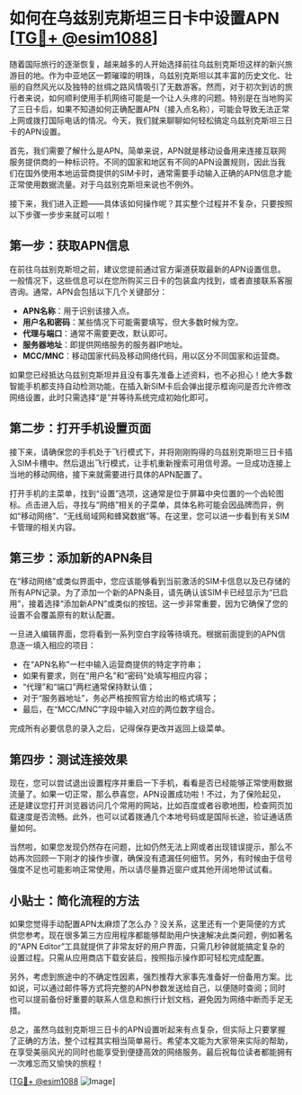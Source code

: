 # 如何在乌兹别克斯坦三日卡中设置APN [[TG💪+ @esim1088](https://t.me/s/esim1088)]

随着国际旅行的逐渐恢复，越来越多的人开始选择前往乌兹别克斯坦这样的新兴旅游目的地。作为中亚地区一颗璀璨的明珠，乌兹别克斯坦以其丰富的历史文化、壮丽的自然风光以及独特的丝绸之路风情吸引了无数游客。然而，对于初次到访的旅行者来说，如何顺利使用手机网络可能是一个让人头疼的问题。特别是在当地购买了三日卡后，如果不知道如何正确配置APN（接入点名称），可能会导致无法正常上网或拨打国际电话的情况。今天，我们就来聊聊如何轻松搞定乌兹别克斯坦三日卡的APN设置。

首先，我们需要了解什么是APN。简单来说，APN就是移动设备用来连接互联网服务提供商的一种标识符。不同的国家和地区有不同的APN设置规则，因此当我们在国外使用本地运营商提供的SIM卡时，通常需要手动输入正确的APN信息才能正常使用数据流量。对于乌兹别克斯坦来说也不例外。

接下来，我们进入正题——具体该如何操作呢？其实整个过程并不复杂，只要按照以下步骤一步步来就可以啦！

## 第一步：获取APN信息

在前往乌兹别克斯坦之前，建议您提前通过官方渠道获取最新的APN设置信息。一般情况下，这些信息可以在您所购买三日卡的包装盒内找到，或者直接联系客服咨询。通常，APN会包括以下几个关键部分：
- **APN名称**：用于识别该接入点。
- **用户名和密码**：某些情况下可能需要填写，但大多数时候为空。
- **代理与端口**：通常不需要更改，默认即可。
- **服务器地址**：即提供网络服务的服务器IP地址。
- **MCC/MNC**：移动国家代码及移动网络代码，用以区分不同国家和运营商。

如果您已经抵达乌兹别克斯坦并且没有事先准备上述资料，也不必担心！绝大多数智能手机都支持自动检测功能，在插入新SIM卡后会弹出提示框询问是否允许修改网络设置，此时只需选择“是”并等待系统完成初始化即可。

## 第二步：打开手机设置页面

接下来，请确保您的手机处于飞行模式下，并将刚刚购得的乌兹别克斯坦三日卡插入SIM卡槽中。然后退出飞行模式，让手机重新搜索可用信号源。一旦成功连接上当地的移动网络，接下来就需要进行具体的APN配置了。

打开手机的主菜单，找到“设置”选项，这通常是位于屏幕中央位置的一个齿轮图标。点击进入后，寻找与“网络”相关的子菜单，具体名称可能会因品牌而异，例如“移动网络”、“无线局域网和蜂窝数据”等。在这里，您可以进一步看到有关SIM卡管理的相关内容。

## 第三步：添加新的APN条目

在“移动网络”或类似界面中，您应该能够看到当前激活的SIM卡信息以及已存储的所有APN记录。为了添加一个新的APN条目，请先确认该SIM卡已经显示为“已启用”，接着选择“添加新APN”或类似的按钮。这一步非常重要，因为它确保了您的设置不会覆盖原有的默认配置。

一旦进入编辑界面，您将看到一系列空白字段等待填充。根据前面提到的APN信息逐一填入相应的项目：

- 在“APN名称”一栏中输入运营商提供的特定字符串；
- 如果有要求，则在“用户名”和“密码”处填写相应内容；
- “代理”和“端口”两栏通常保持默认值；
- 对于“服务器地址”，务必严格按照官方给出的格式填写；
- 最后，在“MCC/MNC”字段中输入对应的两位数字组合。

完成所有必要信息的录入之后，记得保存更改并返回上级菜单。

## 第四步：测试连接效果

现在，您可以尝试退出设置程序并重启一下手机，看看是否已经能够正常使用数据流量了。如果一切正常，那么恭喜您，APN设置成功啦！不过，为了保险起见，还是建议您打开浏览器访问几个常用的网站，比如百度或者谷歌地图，检查网页加载速度是否流畅。此外，也可以试着拨通几个本地号码或是国际长途，验证通话质量如何。

当然啦，如果您发现仍然存在问题，比如仍然无法上网或者出现错误提示，那么不妨再次回顾一下刚才的操作步骤，确保没有遗漏任何细节。另外，有时候由于信号强度不足也可能影响正常使用，所以请尽量靠近窗户或其他开阔地带试试看。

## 小贴士：简化流程的方法

如果您觉得手动配置APN太麻烦了怎么办？没关系，这里还有一个更简便的方式供您参考。现在很多第三方应用程序都能够帮助用户快速解决此类问题，例如著名的“APN Editor”工具就提供了非常友好的用户界面，只需几秒钟就能搞定复杂的设置过程。只需从应用商店下载安装后，按照指示操作即可轻松完成配置。

另外，考虑到旅途中的不确定性因素，强烈推荐大家事先准备好一份备用方案。比如说，可以通过邮件等方式将完整的APN参数发送给自己，以便随时查阅；同时也可以提前备份好重要的联系人信息和旅行计划文档，避免因为网络中断而手足无措。

总之，虽然乌兹别克斯坦三日卡的APN设置听起来有点复杂，但实际上只要掌握了正确的方法，整个过程其实相当简单易行。希望本文能为大家带来实际的帮助，在享受美丽风光的同时也能享受到便捷高效的网络服务。最后祝每位读者都能拥有一次难忘而又愉快的旅程！

[[TG💪+ @esim1088](https://t.me/s/esim1088) ![Image](https://i.postimg.cc/4NQfJmqS/Snipaste-2025-05-13-00-14-12.png)]
